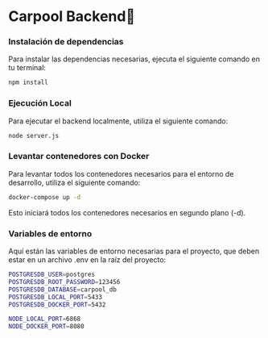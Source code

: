 # Carpool Backend🚗

### Instalación de dependencias

Para instalar las dependencias necesarias, ejecuta el siguiente comando en tu terminal:

```bash
npm install
```

### Ejecución Local

Para ejecutar el backend localmente, utiliza el siguiente comando:

```bash
node server.js
```

### Levantar contenedores con Docker

Para levantar todos los contenedores necesarios para el entorno de desarrollo, utiliza el siguiente comando:

```bash
docker-compose up -d
```

Esto iniciará todos los contenedores necesarios en segundo plano (-d).

### Variables de entorno

Aquí están las variables de entorno necesarias para el proyecto, que deben estar en un archivo .env en la raíz del proyecto:

```bash
POSTGRESDB_USER=postgres
POSTGRESDB_ROOT_PASSWORD=123456
POSTGRESDB_DATABASE=carpool_db
POSTGRESDB_LOCAL_PORT=5433
POSTGRESDB_DOCKER_PORT=5432

NODE_LOCAL_PORT=6868
NODE_DOCKER_PORT=8080
```
